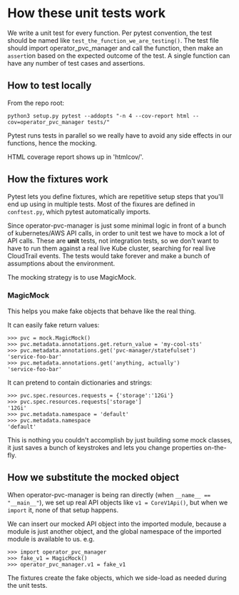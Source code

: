 # How these unit tests work

We write a unit test for every function. Per pytest convention, the test should be named like `test_the_function_we_are_testing()`. The test file should import operator_pvc_manager and call the function, then make an `assert`ion based on the expected outcome of the test. A single function can have any number of test cases and assertions.

## How to test locally

From the repo root:

```
python3 setup.py pytest --addopts "-n 4 --cov-report html --cov=operator_pvc_manager tests/"
```

Pytest runs tests in parallel so we really have to avoid any side effects in our functions, hence the mocking.

HTML coverage report shows up in 'htmlcov/'.

## How the fixtures work

Pytest lets you define fixtures, which are repetitive setup steps that you'll end up using in multiple tests. Most of the fixures are defined in `conftest.py`, which pytest automatically imports.

Since operator-pvc-manager is just some minimal logic in front of a bunch of kubernetes/AWS API calls, in order to unit test we have to mock a lot of API calls. These are **unit** tests, not integration tests, so we don't want to have to run them against a real live Kube cluster, searching for real live CloudTrail events. The tests would take forever and make a bunch of assumptions about the environment.

The mocking strategy is to use MagicMock.

### MagicMock

This helps you make fake objects that behave like the real thing.

It can easily fake return values:

```
>>> pvc = mock.MagicMock()
>>> pvc.metadata.annotations.get.return_value = 'my-cool-sts'
>>> pvc.metadata.annotations.get('pvc-manager/statefulset')
'service-foo-bar'
>>> pvc.metadata.annotations.get('anything, actually')
'service-foo-bar'
```

It can pretend to contain dictionaries and strings:

```
>>> pvc.spec.resources.requests = {'storage':'12Gi'}
>>> pvc.spec.resources.requests['storage']
'12Gi'
>>> pvc.metadata.namespace = 'default'
>>> pvc.metadata.namespace
'default'
```

This is nothing you couldn't accomplish by just building some mock classes, it just saves a bunch of keystrokes and lets you change properties on-the-fly.

## How we substitute the mocked object

When operator-pvc-manager is being ran directly (when `__name__ == "__main__"`), we set up real API objects like `v1 = CoreV1Api()`, but when we `import` it, none of that setup happens.

We can insert our mocked API object into the imported module, because a module is just another object, and the global namespace of the imported module is available to us. e.g.

```
>>> import operator_pvc_manager
>>> fake_v1 = MagicMock()
>>> operator_pvc_manager.v1 = fake_v1
```

The fixtures create the fake objects, which we side-load as needed during the unit tests.
